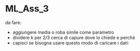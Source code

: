 # ML_Ass_3
da fare:
- aggiungere media o roba simile come parametro
- dividere k per 2/3 cerca di capure dove lo chiede e perchè
- capisci se bisogna usare questo modo di caricare i dati:
        


